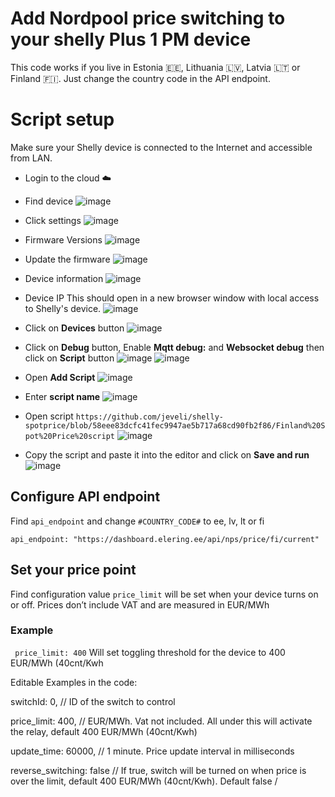  
# Add Nordpool price switching to your shelly Plus 1 PM device
 
This code works if you live in Estonia 🇪🇪, Lithuania 🇱🇻, Latvia 🇱🇹 or Finland 🇫🇮. Just change the country code in the API endpoint.

# Script setup
Make sure your Shelly device is connected to the Internet and accessible from LAN.
* Login to the cloud ☁️
* Find device
 ![image](https://user-images.githubusercontent.com/7755806/203836506-48ee1dd3-49dc-4262-a608-3fc9b090dd90.png)

* Click settings
![image](https://user-images.githubusercontent.com/7755806/203836573-d62411d9-f7f4-453b-85c2-e163a4c0fc34.png)


* Firmware Versions
![image](https://user-images.githubusercontent.com/7755806/203836755-47bc89d3-2e3c-445e-9e67-9f4c6649ca57.png)


* Update the firmware
![image](https://user-images.githubusercontent.com/7755806/203836803-b2604006-a9bc-4917-9f43-a353f551965d.png)


* Device information
![image](https://user-images.githubusercontent.com/7755806/203836851-71542fc1-c9c5-41f3-91ad-8c9556fa8d26.png)


* Device IP
This should open in a new browser window with local access to Shelly's device.
![image](https://user-images.githubusercontent.com/7755806/203836905-7268bda2-faae-4927-b62e-2feba05750e4.png)

 
* Click on **Devices** button
![image](https://user-images.githubusercontent.com/7755806/203840748-ebfddbd4-154c-4ab4-85c2-509186f7627e.png)


* Click on **Debug** button, Enable **Mqtt debug:** and **Websocket debug** then click on **Script** button
![image](https://user-images.githubusercontent.com/7755806/203840793-38811213-aa09-41df-8700-d17215efe783.png)
![image](https://user-images.githubusercontent.com/7755806/203840914-16d16ab6-a3f6-4d73-977c-9a788999005f.png)



* Open **Add Script**
![image](https://user-images.githubusercontent.com/7755806/203840941-da0b549a-37f0-46c8-9a3d-0081177c4294.png)


* Enter **script name**
![image](https://user-images.githubusercontent.com/7755806/203841001-203a9b1b-c473-43d7-a74d-1f8992b2e966.png)


* Open script  `https://github.com/jeveli/shelly-spotprice/blob/58eee83dcfc41fec9947ae5b717a68cd90fb2f86/Finland%20Spot%20Price%20script`
![image](https://user-images.githubusercontent.com/7755806/203841254-18009801-bd18-4bb8-aa71-42d407df34cb.png)


* Copy the script and paste it into the editor and click on **Save and run**
![image](https://user-images.githubusercontent.com/7755806/203841322-be2f4df9-b34d-4037-998c-204766ff4476.png)


## Configure API endpoint
Find `api_endpoint` and change `#COUNTRY_CODE#` to ee, lv, lt or fi
```
api_endpoint: "https://dashboard.elering.ee/api/nps/price/fi/current"
```
 
## Set your price point
Find configuration value `price_limit` will be set when your device turns on or off. Prices don’t include VAT and are measured in EUR/MWh
### Example
```  price_limit: 400 ```
Will set toggling threshold for the device to 400 EUR/MWh (40cnt/Kwh

Editable Examples in the code:

 switchId: 0,             // ID of the switch to control
 
 price_limit: 400,        // EUR/MWh. Vat not included. All under this will activate the relay, default 400 EUR/MWh (40cnt/Kwh)
 
 update_time: 60000,      // 1 minute. Price update interval in milliseconds
 
 reverse_switching: false // If true, switch will be turned on when price is over the limit, default 400 EUR/MWh (40cnt/Kwh). Default false / 
